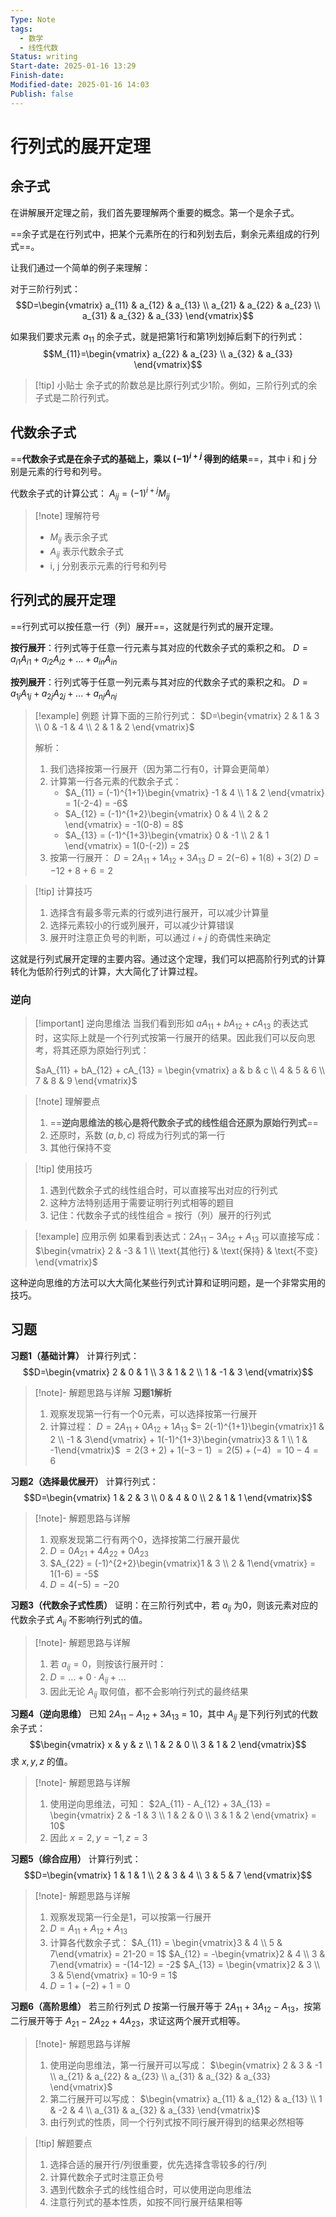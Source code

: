 ```yaml
---
Type: Note
tags:
  - 数学
  - 线性代数
Status: writing
Start-date: 2025-01-16 13:29
Finish-date: 
Modified-date: 2025-01-16 14:03
Publish: false
---
```


# 行列式的展开定理

## 余子式

在讲解展开定理之前，我们首先要理解两个重要的概念。第一个是余子式。

==余子式是在行列式中，把某个元素所在的行和列划去后，剩余元素组成的行列式==。

让我们通过一个简单的例子来理解：

对于三阶行列式：
$$D=\begin{vmatrix} 
a_{11} & a_{12} & a_{13} \\
a_{21} & a_{22} & a_{23} \\
a_{31} & a_{32} & a_{33}
\end{vmatrix}$$

如果我们要求元素 $a_{11}$ 的余子式，就是把第1行和第1列划掉后剩下的行列式：
$$M_{11}=\begin{vmatrix}
a_{22} & a_{23} \\
a_{32} & a_{33}
\end{vmatrix}$$

> [!tip] 小贴士
> 余子式的阶数总是比原行列式少1阶。例如，三阶行列式的余子式是二阶行列式。

## 代数余子式

==**代数余子式是在余子式的基础上，乘以 $(-1)^{i+j}$ 得到的结果**==，其中 i 和 j 分别是元素的行号和列号。

代数余子式的计算公式：
$A_{ij} = (-1)^{i+j}M_{ij}$

> [!note] 理解符号
> - $M_{ij}$ 表示余子式
> - $A_{ij}$ 表示代数余子式
> - i, j 分别表示元素的行号和列号

## 行列式的展开定理

==行列式可以按任意一行（列）展开==，这就是行列式的展开定理。

**按行展开**：行列式等于任意一行元素与其对应的代数余子式的乘积之和。
$D = a_{i1}A_{i1} + a_{i2}A_{i2} + ... + a_{in}A_{in}$

**按列展开**：行列式等于任意一列元素与其对应的代数余子式的乘积之和。
$D = a_{1j}A_{1j} + a_{2j}A_{2j} + ... + a_{nj}A_{nj}$

> [!example] 例题
> 计算下面的三阶行列式：
> $D=\begin{vmatrix}
> 2 & 1 & 3 \\
> 0 & -1 & 4 \\
> 2 & 1 & 2
> \end{vmatrix}$
> 
> 解析：
> 1. 我们选择按第一行展开（因为第二行有0，计算会更简单）
> 2. 计算第一行各元素的代数余子式：
>    - $A_{11} = (-1)^{1+1}\begin{vmatrix} -1 & 4 \\ 1 & 2 \end{vmatrix} = 1(-2-4) = -6$
>    - $A_{12} = (-1)^{1+2}\begin{vmatrix} 0 & 4 \\ 2 & 2 \end{vmatrix} = -1(0-8) = 8$
>    - $A_{13} = (-1)^{1+3}\begin{vmatrix} 0 & -1 \\ 2 & 1 \end{vmatrix} = 1(0-(-2)) = 2$
> 3. 按第一行展开：
>    $D = 2A_{11} + 1A_{12} + 3A_{13}$
>    $D = 2(-6) + 1(8) + 3(2)$
>    $D = -12 + 8 + 6 = 2$

> [!tip] 计算技巧
> 1. 选择含有最多零元素的行或列进行展开，可以减少计算量
> 2. 选择元素较小的行或列展开，可以减少计算错误
> 3. 展开时注意正负号的判断，可以通过 $i+j$ 的奇偶性来确定

这就是行列式展开定理的主要内容。通过这个定理，我们可以把高阶行列式的计算转化为低阶行列式的计算，大大简化了计算过程。

### 逆向

> [!important] 逆向思维法
> 当我们看到形如 $aA_{11} + bA_{12} + cA_{13}$ 的表达式时，这实际上就是一个行列式按第一行展开的结果。因此我们可以反向思考，将其还原为原始行列式：
> 
> $aA_{11} + bA_{12} + cA_{13} = \begin{vmatrix} 
> a & b & c \\
> 4 & 5 & 6 \\
> 7 & 8 & 9
> \end{vmatrix}$

> [!note] 理解要点
> 1. ==**逆向思维法的核心是将代数余子式的线性组合还原为原始行列式**==
> 2. 还原时，系数 $(a,b,c)$ 将成为行列式的第一行
> 3. 其他行保持不变

> [!tip] 使用技巧
> 1. 遇到代数余子式的线性组合时，可以直接写出对应的行列式
> 2. 这种方法特别适用于需要证明行列式相等的题目
> 3. 记住：代数余子式的线性组合 = 按行（列）展开的行列式

> [!example] 应用示例
> 如果看到表达式：$2A_{11} - 3A_{12} + A_{13}$
> 可以直接写成：
> $\begin{vmatrix}
> 2 & -3 & 1 \\
> \text{其他行} & \text{保持} & \text{不变}
> \end{vmatrix}$

这种逆向思维的方法可以大大简化某些行列式计算和证明问题，是一个非常实用的技巧。


## 习题

 **习题1（基础计算）**
 计算行列式：
$$D=\begin{vmatrix}
 2 & 0 & 1 \\
 3 & 1 & 2 \\
 1 & -1 & 3
 \end{vmatrix}$$

> [!note]- 解题思路与详解
> **习题1解析**
> 1. 观察发现第一行有一个0元素，可以选择按第一行展开
> 2. 计算过程：
>    $D = 2A_{11} + 0A_{12} + 1A_{13}$
>    $= 2(-1)^{1+1}\begin{vmatrix}1 & 2 \\ -1 & 3\end{vmatrix} + 1(-1)^{1+3}\begin{vmatrix}3 & 1 \\ 1 & -1\end{vmatrix}$
>    $= 2(3+2) + 1(-3-1)$
>    $= 2(5) + (-4)$
>    $= 10 - 4 = 6$

 
 **习题2（选择最优展开）**
 计算行列式：
 $$D=\begin{vmatrix}
 1 & 2 & 3 \\
 0 & 4 & 0 \\
 2 & 1 & 1
 \end{vmatrix}$$
> [!note]- 解题思路与详解
> 1. 观察发现第二行有两个0，选择按第二行展开最优
> 2. $D = 0A_{21} + 4A_{22} + 0A_{23}$
> 3. $A_{22} = (-1)^{2+2}\begin{vmatrix}1 & 3 \\ 2 & 1\end{vmatrix} = 1(1-6) = -5$
> 4. $D = 4(-5) = -20$

 
 **习题3（代数余子式性质）**
 证明：在三阶行列式中，若 $a_{ij}$ 为0，则该元素对应的代数余子式 $A_{ij}$ 不影响行列式的值。

> [!note]- 解题思路与详解
> 1. 若 $a_{ij}=0$，则按该行展开时：
> 2. $D = ...+ 0\cdot A_{ij} + ...$
> 3. 因此无论 $A_{ij}$ 取何值，都不会影响行列式的最终结果
> 




 **习题4（逆向思维）**
 已知 $2A_{11} - A_{12} + 3A_{13}$ = 10，其中 $A_{ij}$ 是下列行列式的代数余子式：
 $$\begin{vmatrix}
 x & y & z \\
 1 & 2 & 0 \\
 3 & 1 & 2
 \end{vmatrix}$$
 求 $x, y, z$ 的值。
> [!note]- 解题思路与详解
> 1. 使用逆向思维法，可知：
> $2A_{11} - A_{12} + 3A_{13} = \begin{vmatrix}
> 2 & -1 & 3 \\
> 1 & 2 & 0 \\
> 3 & 1 & 2
> \end{vmatrix} = 10$
> 2. 因此 $x=2, y=-1, z=3$



 **习题5（综合应用）**
 计算行列式：
 $$D=\begin{vmatrix}
 1 & 1 & 1 \\
 2 & 3 & 4 \\
 3 & 5 & 7
 \end{vmatrix}$$

> [!note]- 解题思路与详解
> 1. 观察发现第一行全是1，可以按第一行展开
> 2. $D = A_{11} + A_{12} + A_{13}$
> 3. 计算各代数余子式：
>    $A_{11} = \begin{vmatrix}3 & 4 \\ 5 & 7\end{vmatrix} = 21-20 = 1$
>    $A_{12} = -\begin{vmatrix}2 & 4 \\ 3 & 7\end{vmatrix} = -(14-12) = -2$
>    $A_{13} = \begin{vmatrix}2 & 3 \\ 3 & 5\end{vmatrix} = 10-9 = 1$
> 4. $D = 1 + (-2) + 1 = 0$


 
 **习题6（高阶思维）**
 若三阶行列式 $D$ 按第一行展开等于 $2A_{11} + 3A_{12} - A_{13}$，按第二行展开等于 $A_{21} - 2A_{22} + 4A_{23}$，求证这两个展开式相等。
 
> [!note]- 解题思路与详解
> 1. 使用逆向思维法，第一行展开可以写成：
>    $\begin{vmatrix}
>    2 & 3 & -1 \\
>    a_{21} & a_{22} & a_{23} \\
>    a_{31} & a_{32} & a_{33}
>    \end{vmatrix}$
> 2. 第二行展开可以写成：
>    $\begin{vmatrix}
>    a_{11} & a_{12} & a_{13} \\
>    1 & -2 & 4 \\
>    a_{31} & a_{32} & a_{33}
>    \end{vmatrix}$
> 3. 由行列式的性质，同一个行列式按不同行展开得到的结果必然相等




> [!tip] 解题要点
> 1. 选择合适的展开行/列很重要，优先选择含零较多的行/列
> 2. 计算代数余子式时注意正负号
> 3. 遇到代数余子式的线性组合时，可以使用逆向思维法
> 4. 注意行列式的基本性质，如按不同行展开结果相等
